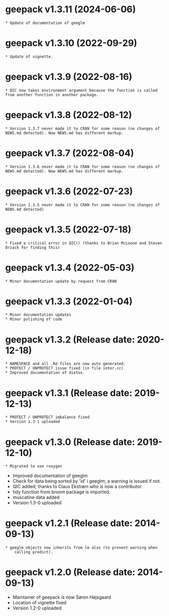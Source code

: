 # geepack v1.3.11 (2024-06-06)

	* Update of documentation of geeglm

# geepack v1.3.10 (2022-09-29)
	
	* Update of vignette.
	
# geepack v1.3.9 (2022-08-16)

	* QIC now takes environment argument because the function is called from another function in another package.
	
# geepack v1.3.8 (2022-08-12)

	* Version 1.3.7 never made it to CRAN for some reason (no changes of NEWS.md detected). Now NEWS.md has different markup.

# geepack v1.3.7 (2022-08-04)

	* Version 1.3.6 never made it to CRAN for some reason (no changes of NEWS.md detected). Now NEWS.md has different markup.
	
# geepack v1.3.6 (2022-07-23)

	* Version 1.3.5 never made it to CRAN for some reason (no changes of NEWS.md detected)

# geepack v1.3.5 (2022-07-18)

	* Fixed a critical error in QIC() (thanks to Brian McLoone and Steven Orzack for finding this)

# geepack v1.3.4 (2022-05-03)

    * Minor documentation update by request from CRAN

# geepack v1.3.3 (2022-01-04) 

	* Minor documentation updates
	* Minor polishing of code

# geepack v1.3.2 (Release date: 2020-12-18)

	* NAMESPACE and all .Rd files are now auto generated.
	* PROTECT / UNPROTECT issue fixed (in file inter.cc)
	* Improved documentation of dietox.


# geepack v1.3.1 (Release date: 2019-12-13)

	* PROTECT / UNPROTECT imbalance fixed
	* Version 1.3-1 uploaded

# geepack v1.3.0 (Release date: 2019-12-10)

	* Migrated to use roxygen
   * Improved documentation of geeglm
   * Check for data being sorted by 'id' i geeglm; a warning is issued if not.
   * QIC added; thanks to Claus Ekstrøm who is now a contributor.
   * tidy function from broom package is imported.
   * muscatine data added
   * Version 1.3-0 uploaded

# geepack v1.2.1 (Release date: 2014-09-13)

	* geeglm objects now inherits from lm also (to prevent warning when
		calling predict).

# geepack v1.2.0 (Release date: 2014-09-13)

  * Maintainer of geepack is now Søren Højsgaard
  * Location of vignette fixed
  * Version 1.2-0 uploaded
